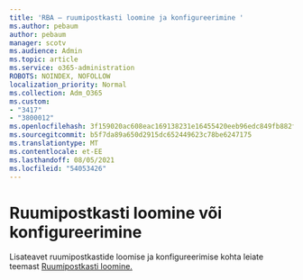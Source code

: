 ```yaml
---
title: 'RBA – ruumipostkasti loomine ja konfigureerimine '
ms.author: pebaum
author: pebaum
manager: scotv
ms.audience: Admin
ms.topic: article
ms.service: o365-administration
ROBOTS: NOINDEX, NOFOLLOW
localization_priority: Normal
ms.collection: Adm_O365
ms.custom:
- "3417"
- "3800012"
ms.openlocfilehash: 3f159020ac608eac169138231e16455420eeb96edc849fb882fd748a34bf6965
ms.sourcegitcommit: b5f7da89a650d2915dc652449623c78be6247175
ms.translationtype: MT
ms.contentlocale: et-EE
ms.lasthandoff: 08/05/2021
ms.locfileid: "54053426"
---
```

# <a name="create-or-configure-a-room-mailbox"></a>Ruumipostkasti loomine või konfigureerimine

Lisateavet ruumipostkastide loomise ja konfigureerimise kohta leiate teemast [Ruumipostkasti loomine.](https://docs.microsoft.com/exchange/recipients/room-mailboxes?view=exchserver-2019#create-a-room-mailbox)